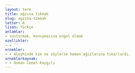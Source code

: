 ```yaml
---
layout: term
title: ağzına tıkmak
slug: agzina-tikmak
letter: A
lisan: Türkçe
anlamlar:
- susturmak, konuşmasına engel olmak
ozellikler:
- - ''
ornekler:
- - Aleyhinde kim ne söylerse hemen ağızlarına tıkarlardı.
orneklerkaynak:
- - Osman Cemal Kaygılı
---
```

